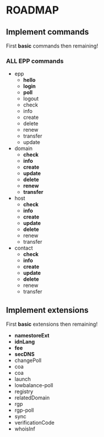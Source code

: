 # ROADMAP


## Implement commands

First **basic** commands then remaining!

### ALL EPP commands

- epp
    - **hello**
    - **login**
    - **poll**
    - logout
    - check
    - info
    - create
    - delete
    - renew
    - transfer
    - update
- domain
    - **check**
    - **info**
    - **create**
    - **update**
    - **delete**
    - **renew**
    - **transfer**
- host
    - **check**
    - **info**
    - **create**
    - **update**
    - **delete**
    - renew
    - transfer
- contact
    - **check**
    - **info**
    - **create**
    - **update**
    - **delete**
    - renew
    - transfer

## Implement extensions

First **basic** extensions then remaining!

- **namestoreExt**
- **idnLang**
- **fee**
- **secDNS**
- changePoll
- coa
- coa
- launch
- lowbalance-poll
- registry
- relatedDomain
- rgp
- rgp-poll
- sync
- verificationCode
- whoisInf

